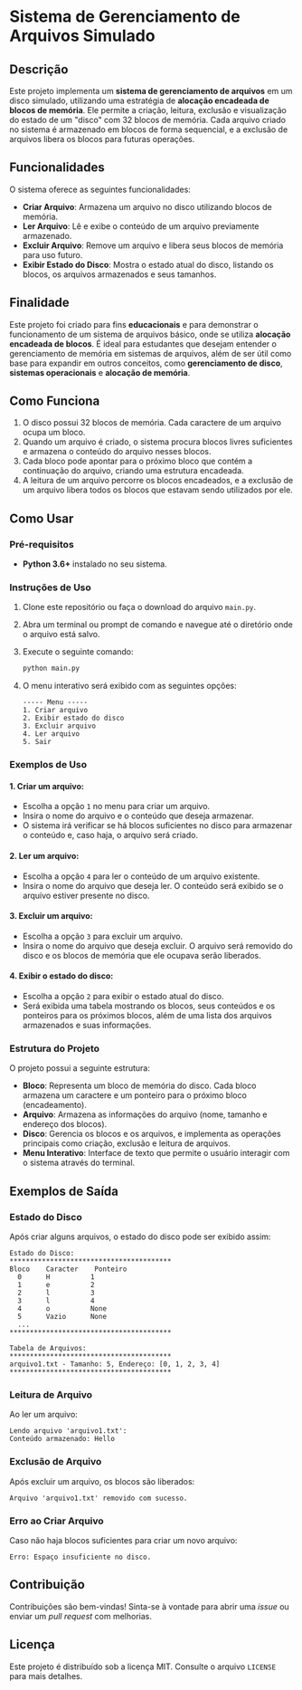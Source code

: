 
# Sistema de Gerenciamento de Arquivos Simulado

## Descrição

Este projeto implementa um **sistema de gerenciamento de arquivos** em um disco simulado, utilizando uma estratégia de **alocação encadeada de blocos de memória**. Ele permite a criação, leitura, exclusão e visualização do estado de um "disco" com 32 blocos de memória. Cada arquivo criado no sistema é armazenado em blocos de forma sequencial, e a exclusão de arquivos libera os blocos para futuras operações.

## Funcionalidades

O sistema oferece as seguintes funcionalidades:
- **Criar Arquivo**: Armazena um arquivo no disco utilizando blocos de memória.
- **Ler Arquivo**: Lê e exibe o conteúdo de um arquivo previamente armazenado.
- **Excluir Arquivo**: Remove um arquivo e libera seus blocos de memória para uso futuro.
- **Exibir Estado do Disco**: Mostra o estado atual do disco, listando os blocos, os arquivos armazenados e seus tamanhos.

## Finalidade

Este projeto foi criado para fins **educacionais** e para demonstrar o funcionamento de um sistema de arquivos básico, onde se utiliza **alocação encadeada de blocos**. É ideal para estudantes que desejam entender o gerenciamento de memória em sistemas de arquivos, além de ser útil como base para expandir em outros conceitos, como **gerenciamento de disco**, **sistemas operacionais** e **alocação de memória**.

## Como Funciona

1. O disco possui 32 blocos de memória. Cada caractere de um arquivo ocupa um bloco.
2. Quando um arquivo é criado, o sistema procura blocos livres suficientes e armazena o conteúdo do arquivo nesses blocos.
3. Cada bloco pode apontar para o próximo bloco que contém a continuação do arquivo, criando uma estrutura encadeada.
4. A leitura de um arquivo percorre os blocos encadeados, e a exclusão de um arquivo libera todos os blocos que estavam sendo utilizados por ele.

## Como Usar

### Pré-requisitos

- **Python 3.6+** instalado no seu sistema.

### Instruções de Uso

1. Clone este repositório ou faça o download do arquivo `main.py`.
2. Abra um terminal ou prompt de comando e navegue até o diretório onde o arquivo está salvo.
3. Execute o seguinte comando:

   ```bash
   python main.py
   ```

4. O menu interativo será exibido com as seguintes opções:

   ```
   ----- Menu -----
   1. Criar arquivo
   2. Exibir estado do disco
   3. Excluir arquivo
   4. Ler arquivo
   5. Sair
   ```

### Exemplos de Uso

#### 1. Criar um arquivo:
- Escolha a opção `1` no menu para criar um arquivo.
- Insira o nome do arquivo e o conteúdo que deseja armazenar.
- O sistema irá verificar se há blocos suficientes no disco para armazenar o conteúdo e, caso haja, o arquivo será criado.

#### 2. Ler um arquivo:
- Escolha a opção `4` para ler o conteúdo de um arquivo existente.
- Insira o nome do arquivo que deseja ler. O conteúdo será exibido se o arquivo estiver presente no disco.

#### 3. Excluir um arquivo:
- Escolha a opção `3` para excluir um arquivo.
- Insira o nome do arquivo que deseja excluir. O arquivo será removido do disco e os blocos de memória que ele ocupava serão liberados.

#### 4. Exibir o estado do disco:
- Escolha a opção `2` para exibir o estado atual do disco.
- Será exibida uma tabela mostrando os blocos, seus conteúdos e os ponteiros para os próximos blocos, além de uma lista dos arquivos armazenados e suas informações.

### Estrutura do Projeto

O projeto possui a seguinte estrutura:

- **Bloco**: Representa um bloco de memória do disco. Cada bloco armazena um caractere e um ponteiro para o próximo bloco (encadeamento).
- **Arquivo**: Armazena as informações do arquivo (nome, tamanho e endereço dos blocos).
- **Disco**: Gerencia os blocos e os arquivos, e implementa as operações principais como criação, exclusão e leitura de arquivos.
- **Menu Interativo**: Interface de texto que permite o usuário interagir com o sistema através do terminal.

## Exemplos de Saída

### Estado do Disco

Após criar alguns arquivos, o estado do disco pode ser exibido assim:

```
Estado do Disco:
****************************************
Bloco    Caracter    Ponteiro
  0      H          1
  1      e          2
  2      l          3
  3      l          4
  4      o          None
  5      Vazio      None
  ...
****************************************

Tabela de Arquivos:
****************************************
arquivo1.txt - Tamanho: 5, Endereço: [0, 1, 2, 3, 4]
****************************************
```

### Leitura de Arquivo

Ao ler um arquivo:

```
Lendo arquivo 'arquivo1.txt':
Conteúdo armazenado: Hello
```

### Exclusão de Arquivo

Após excluir um arquivo, os blocos são liberados:

```
Arquivo 'arquivo1.txt' removido com sucesso.
```

### Erro ao Criar Arquivo

Caso não haja blocos suficientes para criar um novo arquivo:

```
Erro: Espaço insuficiente no disco.
```

## Contribuição

Contribuições são bem-vindas! Sinta-se à vontade para abrir uma _issue_ ou enviar um _pull request_ com melhorias.

## Licença

Este projeto é distribuído sob a licença MIT. Consulte o arquivo `LICENSE` para mais detalhes.
